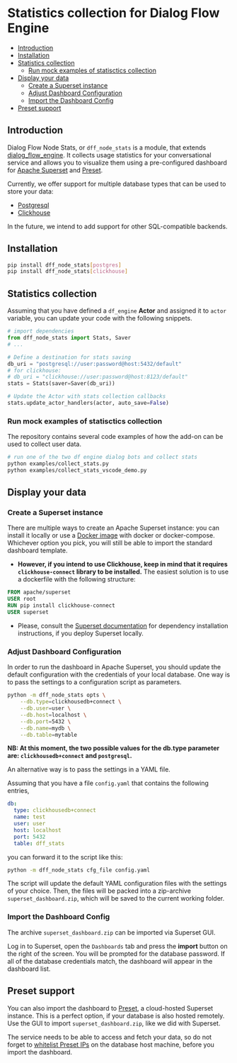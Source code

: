 # Statistics collection for Dialog Flow Engine

- [Introduction](#introduction)
- [Installation](#installation)
- [Statistics collection](#statistics-collection)
    - [Run mock examples of statisctics collection](#run-mock-examples-of-statisctics-collection)
- [Display your data](#display-your-data)
    - [Create a Superset instance](#create-a-superset-instance)
    - [Adjust Dashboard Configuration](#adjust-dashboard-configuration)
    - [Import the Dashboard Config](#import-the-dashboard-config)
- [Preset support](#preset-support)

## Introduction

Dialog Flow Node Stats, or `dff_node_stats` is a module, that extends [dialog_flow_engine](https://github.com/deepmipt/dialog_flow_engine). It collects usage statistics for your conversational service and allows you to visualize them using a pre-configured dashboard for [Apache Superset](https://superset.apache.org/) and [Preset](https://preset.io/).

Currently, we offer support for multiple database types that can be used to store your data:

* [Postgresql](https://www.postgresql.org/)
* [Clickhouse](https://clickhouse.com/)

In the future, we intend to add support for other SQL-compatible backends.

## Installation

```bash
pip install dff_node_stats[postgres]
pip install dff_node_stats[clickhouse]
```

## Statistics collection

Assuming that you have defined a `df_engine` **Actor** and assigned it to `actor` variable, you can update your code with the following snippets.

```python
# import dependencies
from dff_node_stats import Stats, Saver
# ...

# Define a destination for stats saving
db_uri = "postgresql://user:password@host:5432/default"
# for clickhouse:
# db_uri = "clickhouse://user:password@host:8123/default"
stats = Stats(saver=Saver(db_uri))

# Update the Actor with stats collection callbacks
stats.update_actor_handlers(actor, auto_save=False)
```

### Run mock examples of statisctics collection

The repository contains several code examples of how the add-on can be used to collect user data.

```bash
# run one of the two df engine dialog bots and collect stats
python examples/collect_stats.py
python examples/collect_stats_vscode_demo.py
```

## Display your data

### Create a Superset instance

There are multiple ways to create an Apache Superset instance: you can install it locally or use a [Docker image](https://hub.docker.com/r/apache/superset) with docker or docker-compose. Whichever option you pick, you will still be able to import the standard dashboard template.

* **However, if you intend to use Clickhouse, keep in mind that it requires `clickhouse-connect` library to be installed.** 
The easiest solution is to use a dockerfile with the following structure:

```dockerfile
FROM apache/superset
USER root
RUN pip install clickhouse-connect
USER superset
```
* Please, consult the [Superset documentation](https://superset.apache.org/docs/databases/installing-database-drivers/) for dependency installation instructions, if you deploy Superset locally.

### Adjust Dashboard Configuration

In order to run the dashboard in Apache Superset, you should update the default configuration with the credentials of your local database.
One way is to pass the settings to a configuration script as parameters.

```bash
python -m dff_node_stats opts \
    --db.type=clickhousedb+connect \
    --db.user=user \
    --db.host=localhost \
    --db.port=5432 \
    --db.name=mydb \
    --db.table=mytable
```

**NB: At this moment, the two possible values for the db.type parameter are: `clickhousedb+connect` and `postgresql`.**

An alternative way is to pass the settings in a YAML file. 


Assuming that you have a file `config.yaml` that contains the following entries, 

```yaml
db:
  type: clickhousedb+connect
  name: test
  user: user
  host: localhost
  port: 5432
  table: dff_stats
```

you can forward it to the script like this:

```bash
python -m dff_node_stats cfg_file config.yaml
```

The script will update the default YAML configuration files with the settings of your choice. Then, the files will be packed into a zip-archive `superset_dashboard.zip`, which will be saved to the current working folder.

### Import the Dashboard Config

The archive `superset_dashboard.zip` can be imported via Superset GUI.

Log in to Superset, open the `Dashboards` tab and press the **import** button on the right of the screen. You will be prompted for the database password. If all of the database credentials match, the dashboard will appear in the dashboard list.

## Preset support

You can also import the dashboard to [Preset](https://preset.io/), a cloud-hosted Superset instance. This is a perfect option, if your database is also hosted remotely. Use the GUI to import `superset_dashboard.zip`, like we did with Superset.

The service needs to be able to access and fetch your data, so do not forget to [whitelist Preset IPs](https://docs.preset.io/docs/connecting-your-data) on the database host machine, before you import the dashboard. 
